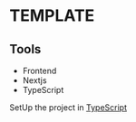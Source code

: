 # TEMPLATE

## Tools

- Frontend
 - Nextjs
 - TypeScript

SetUp the project in [TypeScript](https://nextjs.org/learn/excel/typescript/setup)